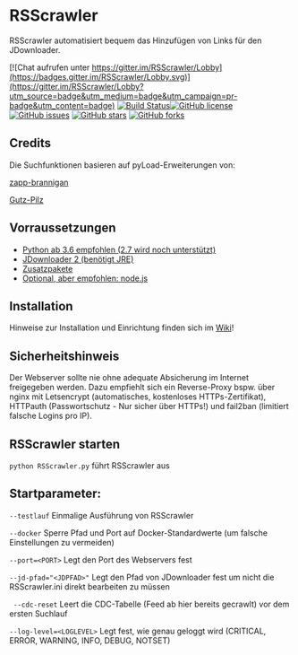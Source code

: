 #  RSScrawler

RSScrawler automatisiert bequem das Hinzufügen von Links für den JDownloader.

[![Chat aufrufen unter https://gitter.im/RSScrawler/Lobby](https://badges.gitter.im/RSScrawler/Lobby.svg)](https://gitter.im/RSScrawler/Lobby?utm_source=badge&utm_medium=badge&utm_campaign=pr-badge&utm_content=badge)
[![Build Status](https://travis-ci.org/rix1337/RSScrawler.svg?branch=master)](https://travis-ci.org/rix1337/RSScrawler)[![GitHub license](https://img.shields.io/github/license/rix1337/RSScrawler.svg)](https://github.com/rix1337/RSScrawler/blob/master/LICENSE.md)
[![GitHub issues](https://img.shields.io/github/issues/rix1337/RSScrawler.svg)](https://github.com/rix1337/RSScrawler/issues)
[![GitHub stars](https://img.shields.io/github/stars/rix1337/RSScrawler.svg)](https://github.com/rix1337/RSScrawler/stargazers)
[![GitHub forks](https://img.shields.io/github/forks/rix1337/RSScrawler.svg)](https://github.com/rix1337/RSScrawler/network)

## Credits

Die Suchfunktionen basieren auf pyLoad-Erweiterungen von:

[zapp-brannigan](https://github.com/zapp-brannigan/)

[Gutz-Pilz](https://github.com/Gutz-Pilz/pyLoad-stuff/blob/master/SJ.py)

##  Vorraussetzungen
* [Python ab 3.6 empfohlen (2.7 wird noch unterstützt)](https://www.python.org/downloads/)
* [JDownloader 2 (benötigt JRE)](http://www.jdownloader.org/jdownloader2)
* [Zusatzpakete](https://github.com/rix1337/RSScrawler/blob/master/requirements.txt)
* [Optional, aber empfohlen: node.js](https://nodejs.org/en/)

## Installation

Hinweise zur Installation und Einrichtung finden sich im [Wiki](https://github.com/rix1337/RSScrawler/wiki)!

## Sicherheitshinweis

Der Webserver sollte nie ohne adequate Absicherung im Internet freigegeben werden. Dazu empfiehlt sich ein Reverse-Proxy bspw. über nginx mit Letsencrypt (automatisches, kostenloses HTTPs-Zertifikat), HTTPauth (Passwortschutz - Nur sicher über HTTPs!) und fail2ban (limitiert falsche Logins pro IP).

## RSScrawler starten

```python RSScrawler.py``` führt RSScrawler aus

## Startparameter:

  ```--testlauf```                Einmalige Ausführung von RSScrawler
  
  ```--docker```                  Sperre Pfad und Port auf Docker-Standardwerte (um falsche Einstellungen zu vermeiden)

  ```--port=<PORT>```             Legt den Port des Webservers fest
  
  ```--jd-pfad="<JDPFAD>"```      Legt den Pfad von JDownloader fest um nicht die RSScrawler.ini direkt bearbeiten zu müssen

  ``` --cdc-reset```              Leert die CDC-Tabelle (Feed ab hier bereits gecrawlt) vor dem ersten Suchlauf

  ```--log-level=<LOGLEVEL>```    Legt fest, wie genau geloggt wird (CRITICAL, ERROR, WARNING, INFO, DEBUG, NOTSET)
